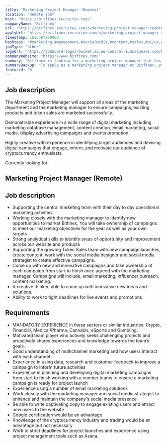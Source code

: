 ```yaml
---
title: "Marketing Project Manager (Remote)"
location: "Remote job"
host: "https://bitfinex.recruitee.com/"
companyName: "Bitfinex"
url: "https://bitfinex.recruitee.com/o/marketing-project-manager-remote-london"
applyUrl: "https://bitfinex.recruitee.com/o/marketing-project-manager-remote-london/c/new"
timestamp: 1615507200000
hashtags: "#marketing,#management,#socialmedia,#content,#sales,#ui/ux,#operations,#asana,#analysis,#finance"
jobType: "other"
logoUrl: "https://jobboard-logos-bucket.s3.eu-central-1.amazonaws.com/bitfinex"
companyWebsite: "https://www.bitfinex.com/"
summary: "Bitfinex is looking for a marketing project manager that has demonstrable experience in a wide range of digital marketing including marketing database management, content creation, email marketing, social media, display advertising campaigns and events promotion."
summaryBackup: "To apply as a marketing project manager at Bitfinex, you preferably need to have some knowledge of: #marketing, #management, #socialmedia."
featured: 20
---
```


## Job description

The Marketing Project Manager will support all areas of the marketing department and the marketing manager to ensure campaigns, existing products and token sales are marketed successfully.

Demonstrable experience in a wide range of digital marketing including marketing database management, content creation, email marketing, social media, display advertising campaigns and events promotion.

Highly creative with experience in identifying target audiences and devising digital campaigns that engage, inform, and motivate our audience of cryptocurrency enthusiasts.

Currently looking for:

## Marketing Project Manager (Remote)

## ​**Job description**

*   Supporting the central marketing team with their day to day operational marketing activities
*   Working closely with the marketing manager to identify new opportunities to market Bitfinex. You will take ownership of campaigns to meet our marketing objectives for the year as well as your own targets
*   Strong analytical skills to identify areas of opportunity and improvement across our website and products
*   Supporting the growing Token Sales team with new campaign launches, create content, work with the social media designer and social media strategist to create effective campaigns.
*   Come up with new and innovative campaigns and take ownership of each campaign from start to finish once agreed with the marketing manager. Campaigns will include, email marketing, influencer outreach, content marketing.
*   A creative thinker, able to come up with innovative new ideas and solutions.
*   Ability to work to tight deadlines for live events and promotions

## Requirements

*   MANDATORY EXPERIENCE in these sectors or similar industries: Crypto, Financial, Medical/Pharma, Cannabis, eSports and Gambling.
*   Motivated team player who actively seeks challenging projects and proactively shares experiences and knowledge towards the team’s goals.
*   Good understanding of multichannel marketing and how users interact with each channel
*   Experience in using data, research and customer feedback to improve a campaign to inform future activities
*   Experience in planning and developing digital marketing campaigns from start to finish working with a number teams to ensure a marketing campaign is ready for project launch
*   Experience using a number of email marketing solutions
*   Work closely with the marketing manager and social media strategist to enhance and maintain the company's social media presence
*   Be able to write captivating copy to engage existing users and attract new users to the website
*   Google certification would be an advantage
*   Knowledge of the cryptocurrency industry and trading would be an advantage but not necessary
*   Work to strict deadlines for project launches and experience using project management tools such as Asana.
